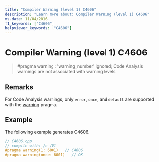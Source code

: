 ```yaml
---
title: "Compiler Warning (level 1) C4606"
description: "Learn more about: Compiler Warning (level 1) C4606"
ms.date: 11/04/2016
f1_keywords: ["C4606"]
helpviewer_keywords: ["C4606"]
---
```

# Compiler Warning (level 1) C4606

> #pragma warning : 'warning_number' ignored; Code Analysis warnings are not associated with warning levels

## Remarks

For Code Analysis warnings, only `error`, `once`, and `default` are supported with the [warning](../../preprocessor/warning.md) pragma.

## Example

The following example generates C4606.

```cpp
// C4606.cpp
// compile with: /c /W1
#pragma warning(1: 6001)   // C4606
#pragma warning(once: 6001)   // OK
```
